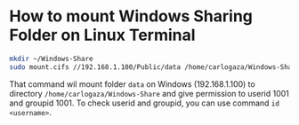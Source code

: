 # How to mount Windows Sharing Folder on Linux Terminal

```bash
mkdir ~/Windows-Share
sudo mount.cifs //192.168.1.100/Public/data /home/carlogaza/Windows-Share -o uid=1001,gid=1001
```

That command wil mount folder `data` on Windows (192.168.1.100) to directory `/home/carlogaza/Windows-Share` and give permission to userid 1001 and groupid 1001. To check userid and groupid, you can use command `id <username>`.
